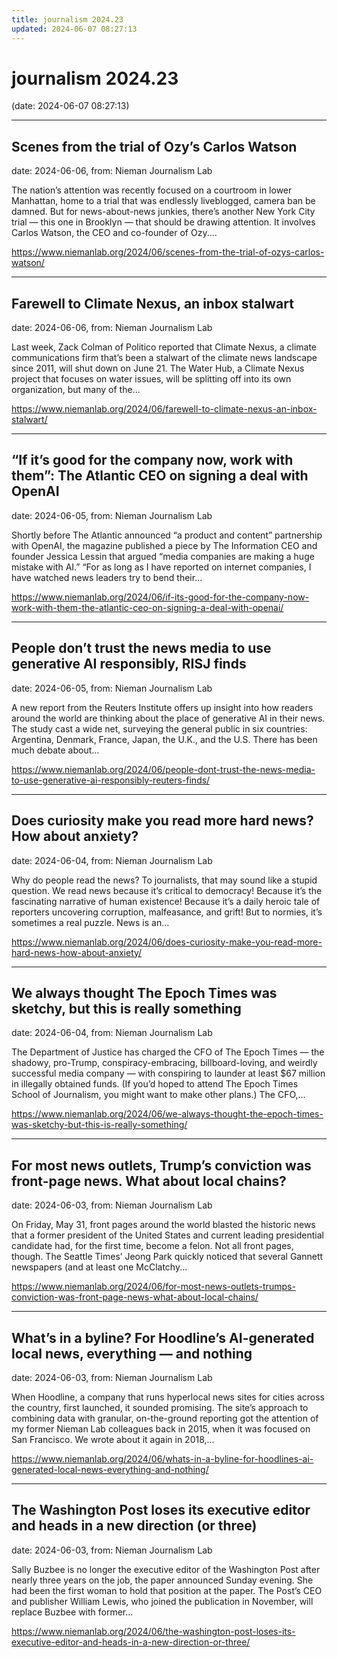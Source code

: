 ```yaml
---
title: journalism 2024.23
updated: 2024-06-07 08:27:13
---
```


# journalism 2024.23

(date: 2024-06-07 08:27:13)

---

## Scenes from the trial of Ozy’s Carlos Watson

date: 2024-06-06, from: Nieman Journalism Lab

The nation&#8217;s attention was recently focused on a courtroom in lower Manhattan, home to a trial that was endlessly liveblogged, camera ban be damned. But for news-about-news junkies, there&#8217;s another New York City trial — this one in Brooklyn — that should be drawing attention. It involves Carlos Watson, the CEO and co-founder of Ozy.... 

<https://www.niemanlab.org/2024/06/scenes-from-the-trial-of-ozys-carlos-watson/>

---

## Farewell to Climate Nexus, an inbox stalwart

date: 2024-06-06, from: Nieman Journalism Lab

Last week, Zack Colman of Politico reported that Climate Nexus, a climate communications firm that&#8217;s been a stalwart of the climate news landscape since 2011, will shut down on June 21. The Water Hub, a Climate Nexus project that focuses on water issues, will be splitting off into its own organization, but many of the... 

<https://www.niemanlab.org/2024/06/farewell-to-climate-nexus-an-inbox-stalwart/>

---

## “If it’s good for the company now, work with them”: The Atlantic CEO on signing a deal with OpenAI

date: 2024-06-05, from: Nieman Journalism Lab

Shortly before The Atlantic announced &#8220;a product and content&#8221; partnership with OpenAI, the magazine published a piece by The Information CEO and founder Jessica Lessin that argued &#8220;media companies are making a huge mistake with AI.&#8221; &#8220;For as long as I have reported on internet companies, I have watched news leaders try to bend their... 

<https://www.niemanlab.org/2024/06/if-its-good-for-the-company-now-work-with-them-the-atlantic-ceo-on-signing-a-deal-with-openai/>

---

## People don’t trust the news media to use generative AI responsibly, RISJ finds

date: 2024-06-05, from: Nieman Journalism Lab

A new report from the Reuters Institute offers up insight into how readers around the world are thinking about the place of generative AI in their news. The study cast a wide net, surveying the general public in six countries: Argentina, Denmark, France, Japan, the U.K., and the U.S. There has been much debate about... 

<https://www.niemanlab.org/2024/06/people-dont-trust-the-news-media-to-use-generative-ai-responsibly-reuters-finds/>

---

## Does curiosity make you read more hard news? How about anxiety?

date: 2024-06-04, from: Nieman Journalism Lab

Why do people read the news? To journalists, that may sound like a stupid question. We read news because it&#8217;s critical to democracy! Because it&#8217;s the fascinating narrative of human existence! Because it&#8217;s a daily heroic tale of reporters uncovering corruption, malfeasance, and grift! But to normies, it&#8217;s sometimes a real puzzle. News is an... 

<https://www.niemanlab.org/2024/06/does-curiosity-make-you-read-more-hard-news-how-about-anxiety/>

---

## We always thought The Epoch Times was sketchy, but this is really something

date: 2024-06-04, from: Nieman Journalism Lab

The Department of Justice has charged the CFO of The Epoch Times — the shadowy, pro-Trump, conspiracy-embracing, billboard-loving, and weirdly successful media company — with conspiring to launder at least $67 million in illegally obtained funds. (If you&#8217;d hoped to attend The Epoch Times School of Journalism, you might want to make other plans.) The CFO,... 

<https://www.niemanlab.org/2024/06/we-always-thought-the-epoch-times-was-sketchy-but-this-is-really-something/>

---

## For most news outlets, Trump’s conviction was front-page news. What about local chains?

date: 2024-06-03, from: Nieman Journalism Lab

On Friday, May 31, front pages around the world blasted the historic news that a former president of the United States and current leading presidential candidate had, for the first time, become a felon. Not all front pages, though. The Seattle Times&#8217; Jeong Park quickly noticed that several Gannett newspapers (and at least one McClatchy... 

<https://www.niemanlab.org/2024/06/for-most-news-outlets-trumps-conviction-was-front-page-news-what-about-local-chains/>

---

## What’s in a byline? For Hoodline’s AI-generated local news, everything — and nothing

date: 2024-06-03, from: Nieman Journalism Lab

When Hoodline, a company that runs hyperlocal news sites for cities across the country, first launched, it sounded promising. The site’s approach to combining data with granular, on-the-ground reporting got the attention of my former Nieman Lab colleagues back in 2015, when it was focused on San Francisco. We wrote about it again in 2018,... 

<https://www.niemanlab.org/2024/06/whats-in-a-byline-for-hoodlines-ai-generated-local-news-everything-and-nothing/>

---

## The Washington Post loses its executive editor and heads in a new direction (or three)

date: 2024-06-03, from: Nieman Journalism Lab

Sally Buzbee is no longer the executive editor of the Washington Post after nearly three years on the job, the paper announced Sunday evening. She had been the first woman to hold that position at the paper. The Post&#8217;s CEO and publisher William Lewis, who joined the publication in November, will replace Buzbee with former... 

<https://www.niemanlab.org/2024/06/the-washington-post-loses-its-executive-editor-and-heads-in-a-new-direction-or-three/>

